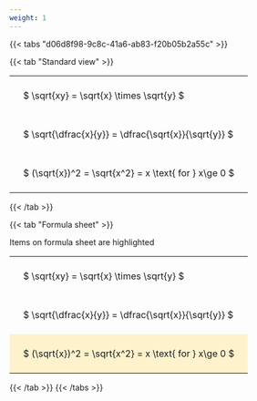 ```yaml
---
weight: 1
---
```


{{< tabs "d06d8f98-9c8c-41a6-ab83-f20b05b2a55c" >}}

{{< tab "Standard view" >}}

<style type="text/css">
#T_8c8b0 th.col_heading {
  text-align: left;
  font-size: 1em;
}
#T_8c8b0 td {
  text-align: left;
  font-size: 1em;
  padding: 1.5em;
}
</style>
<table id="T_8c8b0">
  <thead>
  </thead>
  <tbody>
    <tr>
      <td id="T_8c8b0_row0_col0" class="data row0 col0" >$ \sqrt{xy} = \sqrt{x} \times \sqrt{y} $</td>
    </tr>
    <tr>
      <td id="T_8c8b0_row1_col0" class="data row1 col0" >$ \sqrt{\dfrac{x}{y}} = \dfrac{\sqrt{x}}{\sqrt{y}} $</td>
    </tr>
    <tr>
      <td id="T_8c8b0_row2_col0" class="data row2 col0" >$ (\sqrt{x})^2 = \sqrt{x^2} = x \text{ for } x\ge 0 $</td>
    </tr>
  </tbody>
</table>
{{< /tab >}}

{{< tab "Formula sheet" >}}

Items on formula sheet are highlighted 
<br>
<style type="text/css">
#T_567ef th.col_heading {
  text-align: left;
  font-size: 1em;
}
#T_567ef td {
  text-align: left;
  font-size: 1em;
  padding: 1.5em;
}
#T_567ef_row0_col0, #T_567ef_row1_col0 {
  background-color: rgba(0,0,0,0);
}
#T_567ef_row2_col0 {
  background-color: rgba(255,194,10, 0.2);
}
</style>
<table id="T_567ef">
  <thead>
  </thead>
  <tbody>
    <tr>
      <td id="T_567ef_row0_col0" class="data row0 col0" >$ \sqrt{xy} = \sqrt{x} \times \sqrt{y} $</td>
    </tr>
    <tr>
      <td id="T_567ef_row1_col0" class="data row1 col0" >$ \sqrt{\dfrac{x}{y}} = \dfrac{\sqrt{x}}{\sqrt{y}} $</td>
    </tr>
    <tr>
      <td id="T_567ef_row2_col0" class="data row2 col0" >$ (\sqrt{x})^2 = \sqrt{x^2} = x \text{ for } x\ge 0 $</td>
    </tr>
  </tbody>
</table>
{{< /tab >}}
{{< /tabs >}}